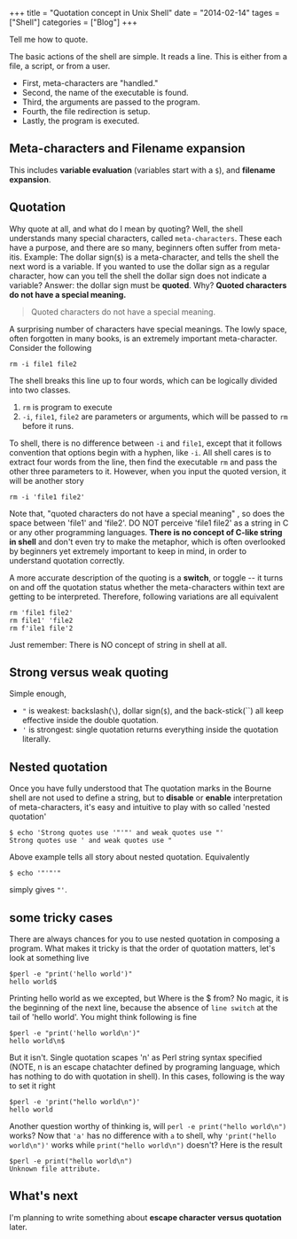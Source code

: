 +++
title = "Quotation concept in Unix Shell"
date = "2014-02-14"
tages = ["Shell"]
categories = ["Blog"]
+++

Tell me how to quote.

The basic actions of the shell are simple. It reads a line. This is
either from a file, a script, or from a user.

- First, meta-characters are "handled."
- Second, the name of the executable is found.
- Third, the arguments are passed to the program.
- Fourth, the file redirection is setup.
- Lastly, the program is executed.

Meta-characters and Filename expansion
--------------------------------------

This includes **variable evaluation** (variables start with a `$`), and
**filename expansion**.

Quotation
---------

Why quote at all, and what do I mean by quoting? Well, the shell
understands many special characters, called `meta-characters`. These
each have a purpose, and there are so many, beginners often suffer from
meta-itis. Example: The dollar sign(`$`) is a meta-character, and tells
the shell the next word is a variable. If you wanted to use the dollar
sign as a regular character, how can you tell the shell the dollar sign
does not indicate a variable? Answer: the dollar sign must be
**quoted**. Why? **Quoted characters do not have a special meaning.**

> Quoted characters do not have a special meaning.

A surprising number of characters have special meanings. The lowly
space, often forgotten in many books, is an extremely important
meta-character. Consider the following


```shell
rm -i file1 file2
```

The shell breaks this line up to four words, which can be logically
divided into two classes.

1.  `rm` is program to execute
2.  `-i`, `file1`, `file2` are parameters or arguments, which will be
    passed to `rm` before it runs.

To shell, there is no difference between `-i` and `file1`, except that
it follows convention that options begin with a hyphen, like `-i`. All
shell cares is to extract four words from the line, then find the
executable `rm` and pass the other three parameters to it. However, when
you input the quoted version, it will be another story


```shell
rm -i 'file1 file2'
```

Note that, "quoted characters do not have a special meaning" , so does
the space between 'file1' and 'file2'. DO NOT perceive 'file1 file2' as
a string in C or any other programming languages. **There is no concept
of C-like string in shell** and don't even try to make the metaphor,
which is often overlooked by beginners yet extremely important to keep
in mind, in order to understand quotation correctly.

A more accurate description of the quoting is a **switch**, or toggle --
it turns on and off the quotation status whether the meta-characters
within text are getting to be interpreted. Therefore, following
variations are all equivalent

```shell
rm 'file1 file2'
rm file1' 'file2
rm f'ile1 file'2
```

Just remember: There is NO concept of string in shell at all.

Strong versus weak quoting
--------------------------

Simple enough,

-   `"` is weakest: backslash(`\`), dollar sign(`$`), and the
    back-stick(\`\`) all keep effective inside the double quotation.
-   `'` is strongest: single quotation returns everything inside the
    quotation literally.

Nested quotation
----------------

Once you have fully understood that The quotation marks in the Bourne
shell are not used to define a string, but to **disable** or **enable**
interpretation of meta-characters, it's easy and intuitive to play with
so called 'nested quotation'


```shell
$ echo 'Strong quotes use '"'"' and weak quotes use "'
Strong quotes use ' and weak quotes use "
```


Above example tells all story about nested quotation. Equivalently

```shell
$ echo '"'"'"
```


simply gives `"'`.

some tricky cases
-----------------

There are always chances for you to use nested quotation in composing a
program. What makes it tricky is that the order of quotation matters,
let's look at something live

```shell
$perl -e "print('hello world')"
hello world$
```

Printing hello world as we excepted, but Where is the \$ from? No magic,
it is the beginning of the next line, because the absence of
`line switch` at the tail of 'hello world'. You might think following is
fine

```shell
$perl -e "print('hello world\n')"
hello world\n$
```

But it isn't. Single quotation scapes 'n' as Perl string syntax
specified (NOTE, n is an escape chatachter defined by programing
language, which has nothing to do with quotation in shell). In this
cases, following is the way to set it right


```shell
$perl -e 'print("hello world\n")'
hello world
```

Another question worthy of thinking is, will
`perl -e print("hello world\n")` works? Now that `'a'` has no difference
with `a` to shell, why `'print("hello world\n")'` works while
`print("hello world\n")` doesn't? Here is the result


```shell
$perl -e print("hello world\n")
Unknown file attribute.
```


What's next
------------

I'm planning to write something about **escape character versus
quotation** later.
